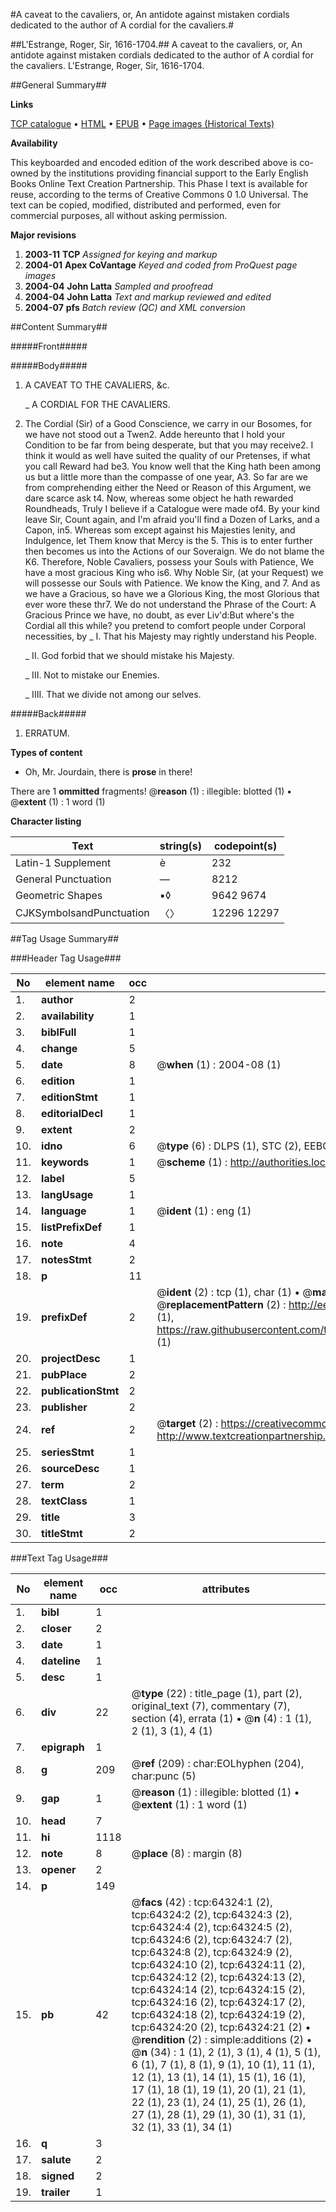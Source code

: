 #A caveat to the cavaliers, or, An antidote against mistaken cordials dedicated to the author of A cordial for the cavaliers.#

##L'Estrange, Roger, Sir, 1616-1704.##
A caveat to the cavaliers, or, An antidote against mistaken cordials dedicated to the author of A cordial for the cavaliers.
L'Estrange, Roger, Sir, 1616-1704.

##General Summary##

**Links**

[TCP catalogue](http://www.ota.ox.ac.uk/tcp/)  • 
[HTML](http://tei.it.ox.ac.uk/tcp/Texts-HTML/free/A47/A47818.html)  • 
[EPUB](http://tei.it.ox.ac.uk/tcp/Texts-EPUB/free/A47/A47818.epub) • 
[Page images (Historical Texts)](https://data.historicaltexts.jisc.ac.uk/view?pubId=eebo-12610029e&pageId=eebo-12610029e-64324-1)

**Availability**

This keyboarded and encoded edition of the
	       work described above is co-owned by the institutions
	       providing financial support to the Early English Books
	       Online Text Creation Partnership. This Phase I text is
	       available for reuse, according to the terms of Creative
	       Commons 0 1.0 Universal. The text can be copied,
	       modified, distributed and performed, even for
	       commercial purposes, all without asking permission.

**Major revisions**

1. __2003-11__ __TCP__ *Assigned for keying and markup*
1. __2004-01__ __Apex CoVantage__ *Keyed and coded from ProQuest page images*
1. __2004-04__ __John Latta__ *Sampled and proofread*
1. __2004-04__ __John Latta__ *Text and markup reviewed and edited*
1. __2004-07__ __pfs__ *Batch review (QC) and XML conversion*

##Content Summary##

#####Front#####

#####Body#####

1. A CAVEAT TO THE CAVALIERS, &c.

    _ A CORDIAL FOR THE CAVALIERS.
1. The Cordial (Sir) of a Good Conscience, we carry in our Bosomes, for we have not stood out a Twen2. Adde hereunto that I hold your Condition to be far from being desperate, but that you may receive2. I think it would as well have suited the quality of our Pretenses, if what you call Reward had be3. You know well that the King hath been among us but a little more than the compasse of one year, A3. So far are we from comprehending either the Need or Reason of this Argument, we dare scarce ask t4. Now, whereas some object he hath rewarded Roundheads, Truly I believe if a Catalogue were made of4. By your kind leave Sir, Count again, and I'm afraid you'll find a Dozen of Larks, and a Capon, in5. Whereas som except against his Majesties lenity, and Indulgence, let Them know that Mercy is the 5. This is to enter further then becomes us into the Actions of our Soveraign. We do not blame the K6. Therefore, Noble Cavaliers, possess your Souls with Patience, We have a most gracious King who is6. Why Noble Sir, (at your Request) we will possesse our Souls with Patience. We know the King, and 7. And as we have a Gracious, so have we a Glorious King, the most Glorious that ever wore these thr7. We do not understand the Phrase of the Court: A Gracious Prince we have, no doubt, as ever Liv'd:But where's the Cordial all this while? you pretend to comfort people under Corporal necessities, by
    _ I. That his Majesty may rightly understand his People.

    _ II. God forbid that we should mistake his Majesty.

    _ III. Not to mistake our Enemies.

    _ IIII. That we divide not among our selves.

#####Back#####

1. ERRATUM.

**Types of content**

  * Oh, Mr. Jourdain, there is **prose** in there!

There are 1 **ommitted** fragments! 
 @__reason__ (1) : illegible: blotted (1)  •  @__extent__ (1) : 1 word (1)

**Character listing**


|Text|string(s)|codepoint(s)|
|---|---|---|
|Latin-1 Supplement|è|232|
|General Punctuation|—|8212|
|Geometric Shapes|▪◊|9642 9674|
|CJKSymbolsandPunctuation|〈〉|12296 12297|

##Tag Usage Summary##

###Header Tag Usage###

|No|element name|occ|attributes|
|---|---|---|---|
|1.|__author__|2||
|2.|__availability__|1||
|3.|__biblFull__|1||
|4.|__change__|5||
|5.|__date__|8| @__when__ (1) : 2004-08 (1)|
|6.|__edition__|1||
|7.|__editionStmt__|1||
|8.|__editorialDecl__|1||
|9.|__extent__|2||
|10.|__idno__|6| @__type__ (6) : DLPS (1), STC (2), EEBO-CITATION (1), OCLC (1), VID (1)|
|11.|__keywords__|1| @__scheme__ (1) : http://authorities.loc.gov/ (1)|
|12.|__label__|5||
|13.|__langUsage__|1||
|14.|__language__|1| @__ident__ (1) : eng (1)|
|15.|__listPrefixDef__|1||
|16.|__note__|4||
|17.|__notesStmt__|2||
|18.|__p__|11||
|19.|__prefixDef__|2| @__ident__ (2) : tcp (1), char (1)  •  @__matchPattern__ (2) : ([0-9\-]+):([0-9IVX]+) (1), (.+) (1)  •  @__replacementPattern__ (2) : http://eebo.chadwyck.com/downloadtiff?vid=$1&page=$2 (1), https://raw.githubusercontent.com/textcreationpartnership/Texts/master/tcpchars.xml#$1 (1)|
|20.|__projectDesc__|1||
|21.|__pubPlace__|2||
|22.|__publicationStmt__|2||
|23.|__publisher__|2||
|24.|__ref__|2| @__target__ (2) : https://creativecommons.org/publicdomain/zero/1.0/ (1), http://www.textcreationpartnership.org/docs/. (1)|
|25.|__seriesStmt__|1||
|26.|__sourceDesc__|1||
|27.|__term__|2||
|28.|__textClass__|1||
|29.|__title__|3||
|30.|__titleStmt__|2||


###Text Tag Usage###

|No|element name|occ|attributes|
|---|---|---|---|
|1.|__bibl__|1||
|2.|__closer__|2||
|3.|__date__|1||
|4.|__dateline__|1||
|5.|__desc__|1||
|6.|__div__|22| @__type__ (22) : title_page (1), part (2), original_text (7), commentary (7), section (4), errata (1)  •  @__n__ (4) : 1 (1), 2 (1), 3 (1), 4 (1)|
|7.|__epigraph__|1||
|8.|__g__|209| @__ref__ (209) : char:EOLhyphen (204), char:punc (5)|
|9.|__gap__|1| @__reason__ (1) : illegible: blotted (1)  •  @__extent__ (1) : 1 word (1)|
|10.|__head__|7||
|11.|__hi__|1118||
|12.|__note__|8| @__place__ (8) : margin (8)|
|13.|__opener__|2||
|14.|__p__|149||
|15.|__pb__|42| @__facs__ (42) : tcp:64324:1 (2), tcp:64324:2 (2), tcp:64324:3 (2), tcp:64324:4 (2), tcp:64324:5 (2), tcp:64324:6 (2), tcp:64324:7 (2), tcp:64324:8 (2), tcp:64324:9 (2), tcp:64324:10 (2), tcp:64324:11 (2), tcp:64324:12 (2), tcp:64324:13 (2), tcp:64324:14 (2), tcp:64324:15 (2), tcp:64324:16 (2), tcp:64324:17 (2), tcp:64324:18 (2), tcp:64324:19 (2), tcp:64324:20 (2), tcp:64324:21 (2)  •  @__rendition__ (2) : simple:additions (2)  •  @__n__ (34) : 1 (1), 2 (1), 3 (1), 4 (1), 5 (1), 6 (1), 7 (1), 8 (1), 9 (1), 10 (1), 11 (1), 12 (1), 13 (1), 14 (1), 15 (1), 16 (1), 17 (1), 18 (1), 19 (1), 20 (1), 21 (1), 22 (1), 23 (1), 24 (1), 25 (1), 26 (1), 27 (1), 28 (1), 29 (1), 30 (1), 31 (1), 32 (1), 33 (1), 34 (1)|
|16.|__q__|3||
|17.|__salute__|2||
|18.|__signed__|2||
|19.|__trailer__|1||

